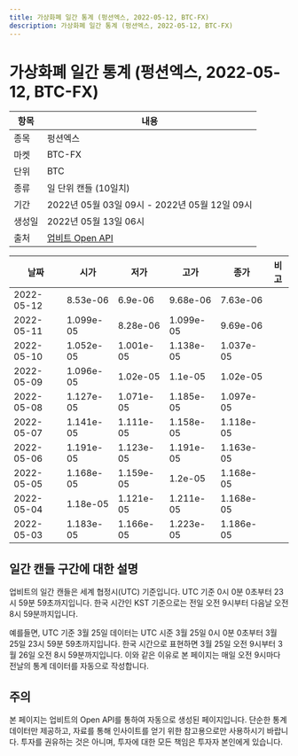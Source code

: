 ```yaml
---
title: 가상화폐 일간 통계 (펑션엑스, 2022-05-12, BTC-FX)
description: 가상화폐 일간 통계 (펑션엑스, 2022-05-12, BTC-FX)
---
```



가상화폐 일간 통계 (펑션엑스, 2022-05-12, BTC-FX)
===

|항목|내용|
|--|--|
|종목|펑션엑스|
|마켓|BTC-FX|
|단위|BTC|
|종류|일 단위 캔들 (10일치)|
|기간|2022년 05월 03일 09시 - 2022년 05월 12일 09시|
|생성일|2022년 05월 13일 06시|
|출처|[업비트 Open API](https://docs.upbit.com)|


|날짜|시가|저가|고가|종가|비고|
|--|--|--|--|--|--|
|2022-05-12|8.53e-06|6.9e-06|9.68e-06|7.63e-06|    |
|2022-05-11|1.099e-05|8.28e-06|1.099e-05|9.69e-06|    |
|2022-05-10|1.052e-05|1.001e-05|1.138e-05|1.037e-05|    |
|2022-05-09|1.096e-05|1.02e-05|1.1e-05|1.02e-05|    |
|2022-05-08|1.127e-05|1.071e-05|1.185e-05|1.097e-05|    |
|2022-05-07|1.141e-05|1.111e-05|1.158e-05|1.118e-05|    |
|2022-05-06|1.191e-05|1.123e-05|1.191e-05|1.163e-05|    |
|2022-05-05|1.168e-05|1.159e-05|1.2e-05|1.168e-05|    |
|2022-05-04|1.18e-05|1.121e-05|1.211e-05|1.168e-05|    |
|2022-05-03|1.183e-05|1.166e-05|1.223e-05|1.186e-05|    |


일간 캔들 구간에 대한 설명
---


업비트의 일간 캔들은 세계 협정시(UTC) 기준입니다. 
UTC 기준 0시 0분 0초부터 23시 59분 59초까지입니다. 
한국 시간인 KST 기준으로는 전일 오전 9시부터 다음날 오전 8시 59분까지입니다. 


예를들면, UTC 기준 3월 25일 데이터는 UTC 시준 3월 25일 0시 0분 0초부터 3월 25일 23시 59분 59초까지입니다. 
한국 시간으로 표현하면 3월 25일 오전 9시부터 3월 26일 오전 8시 59분까지입니다. 
이와 같은 이유로 본 페이지는 매일 오전 9시마다 전날의 통계 데이터를 자동으로 작성합니다. 


주의
---


본 페이지는 업비트의 Open API를 통하여 자동으로 생성된 페이지입니다. 
단순한 통계 데이터만 제공하고, 자료를 통해 인사이트를 얻기 위한 참고용으로만 사용하시기 바랍니다. 
투자를 권유하는 것은 아니며, 투자에 대한 모든 책임은 투자자 본인에게 있습니다. 
